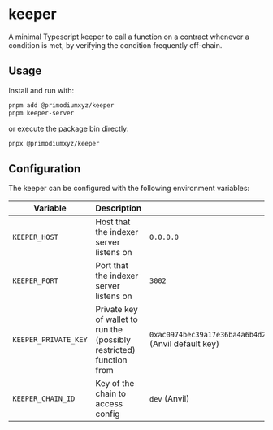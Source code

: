 # keeper

A minimal Typescript keeper to call a function on a contract whenever a condition is met, by verifying the condition frequently off-chain.

## Usage

Install and run with:

```sh
pnpm add @primodiumxyz/keeper
pnpm keeper-server
```

or execute the package bin directly:

```sh
pnpx @primodiumxyz/keeper
```

## Configuration

The keeper can be configured with the following environment variables:

| Variable             | Description                                                          | Default                                                                                  |
| -------------------- | -------------------------------------------------------------------- | ---------------------------------------------------------------------------------------- |
| `KEEPER_HOST`        | Host that the indexer server listens on                              | `0.0.0.0`                                                                                |
| `KEEPER_PORT`        | Port that the indexer server listens on                              | `3002`                                                                                   |
| `KEEPER_PRIVATE_KEY` | Private key of wallet to run the (possibly restricted) function from | `0xac0974bec39a17e36ba4a6b4d238ff944bacb478cbed5efcae784d7bf4f2ff80` (Anvil default key) |
| `KEEPER_CHAIN_ID`    | Key of the chain to access config                                    | `dev` (Anvil)                                                                            |

